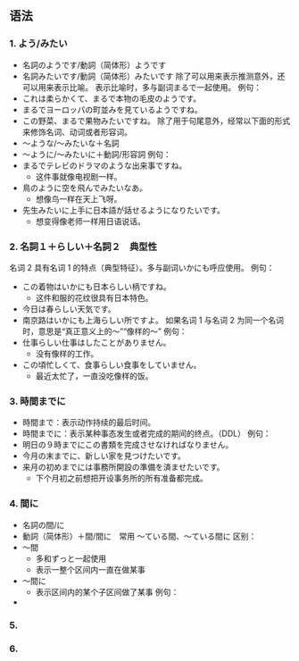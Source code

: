 ## 语法
### 1. よう/みたい
- 名詞のようです/動詞（简体形）ようです
- 名詞みたいです/動詞（简体形）みたいです
除了可以用来表示推测意外，还可以用来表示比喻。
表示比喻时，多与副词まるで一起使用。
例句：
- これは柔らかくて、まるで本物の毛皮のようです。
- まるでヨーロッパの町並みを見ているようですね。
- この野菜、まるで果物みたいですね。
除了用于句尾意外，经常以下面的形式来修饰名词、动词或者形容词。
- 〜ような/〜みたいな＋名詞
- 〜ように/〜みたいに＋動詞/形容詞
例句：
- まるでテレビのドラマのような出来事ですね。
	- 这件事就像电视剧一样。
- 鳥のように空を飛んでみたいなあ。
	- 想像鸟一样在天上飞呀。
- 先生みたいに上手に日本語が話せるようになりたいです。
	- 想变得像老师一样用日语说话。
### 2. 名詞１＋らしい＋名詞２　典型性
名词 2 具有名词 1 的特点（典型特征）。多与副词いかにも呼应使用。
例句：
- この着物はいかにも日本らしい柄ですね。
	- 这件和服的花纹很具有日本特色。
- 今日は春らしい天気です。
- 南京路はいかにも上海らしい所ですよ。
如果名词 1 与名词 2 为同一个名词时，意思是“真正意义上的～”“像样的～”
例句：
- 仕事らしい仕事はしたことがありません。
	- 没有像样的工作。
- この頃忙しくて、食事らしい食事をしていません。
	- 最近太忙了，一直没吃像样的饭。
### 3. 時間までに
- 時間まで：表示动作持续的最后时间。
- 時間までに：表示某种事态发生或者完成的期间的终点。（DDL）
例句：
- 明日の９時までにこの書類を完成させなければなりません。
- 今月の末までに、新しい家を見つけたいです。
- 来月の初めまでには事務所開設の準備を済ませたいです。
	- 下个月初之前想把开设事务所的所有准备都完成。
### 4. 間に
- 名詞の間/に
- 動詞（简体形）＋間/間に　常用 〜ている間、〜ている間に
区别：
- 〜間
	- 多和ずっと一起使用
	- 表示一整个区间内一直在做某事
- 〜間に
	- 表示区间内的某个子区间做了某事
例句：
- 
### 5. 
### 6. 